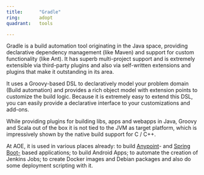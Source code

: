 ```yaml
---
title:      "Gradle"
ring:       adopt
quadrant:   tools

---
```

Gradle is a build automation tool originating in the Java space, providing declarative dependency management (like Maven) and support for custom functionality (like Ant). It has superb multi-project support and is extremely extensible via third-party plugins and also via self-written extensions and plugins that make it outstanding in its area.

It uses a Groovy-based DSL to declaratively model your problem domain (Build automation) and provides a rich object model with extension points to customize the build logic. Because it is extremely easy to extend this DSL, you can easily provide a declarative interface to your customizations and add-ons.

While providing plugins for building libs, apps and webapps in Java, Groovy and Scala out of the box it is not tied to the JVM as target platform, which is impressively shown by the native build support for C / C++.

At AOE, it is used in various places already: to build [Anypoint](/tools/anypoint-platform.html)- and [Spring Boot-](/languages-and-frameworks/spring-boot.html) based applications; to build Android Apps; to automate the creation of Jenkins Jobs; to create Docker images and Debian packages and also do some deployment scripting with it.
